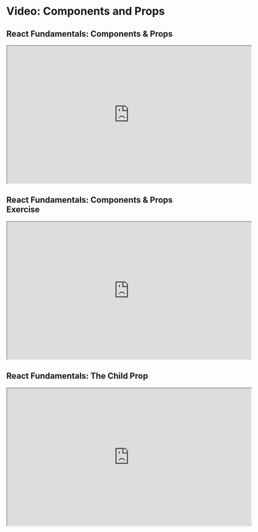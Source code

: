 # Video: Components and Props

## React Fundamentals: Components & Props

<iframe src="https://scrimba.com/scrim/cB3w3vCJ?pl=pn3dPUw" width="640" height="360" allowfullscreen="allowfullscreen" allow="autoplay; fullscreen; picture-in-picture"></iframe>

## React Fundamentals: Components & Props Exercise

<iframe src="https://scrimba.com/scrim/c9rzgqtM?pl=pn3dPUw" width="640" height="360" allowfullscreen="allowfullscreen" allow="autoplay; fullscreen; picture-in-picture"></iframe>

## React Fundamentals: The Child Prop

<iframe src="https://scrimba.com/scrim/cQRWrDH8?pl=pn3dPUw" width="640" height="360" allowfullscreen="allowfullscreen" allow="autoplay; fullscreen; picture-in-picture"></iframe>
